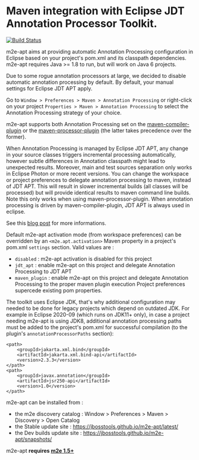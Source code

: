 Maven integration with Eclipse JDT Annotation Processor Toolkit.
================================================================

[![Build Status](https://travis-ci.org/jbosstools/m2e-apt.svg?branch=master)](https://travis-ci.org/jbosstools/m2e-apt)

m2e-apt aims at providing automatic Annotation Processing configuration in Eclipse based on your project's pom.xml and its classpath dependencies. m2e-apt requires Java >= 1.8 to run, but will work on Java 6 projects.

Due to some rogue annotation processors at large, we decided to disable automatic annotation processing by default. By default, your manual settings for Eclipse JDT APT apply.

Go to `Window > Preferences > Maven > Annotation Processing` or right-click on your project `Properties > Maven > Annotation Processing` to select the Annotation Processing strategy of your choice.

m2e-apt supports both Annotation Processing set on the [maven-compiler-plugin](http://maven.apache.org/plugins/maven-compiler-plugin/index.html) or the [maven-processor-plugin](http://code.google.com/p/maven-annotation-plugin/) (the latter takes precedence over the former).

When Annotation Processing is managed by Eclipse JDT APT, any change in your source classes triggers incremental processing automatically, however subtle differences in Annotation classpath might lead to unexpected results. Moreover, main and test sources separation only works in Eclipse Photon or more recent versions. 
You can change the workspace or project preferences to delegate annotation processing to maven, instead of JDT APT. This will result in slower incremental builds (all classes will be processed) but will provide identical results to maven command line builds. Note this only works when using maven-processor-plugin. When annotation processing is driven by maven-compiler-plugin, JDT APT is always used in eclipse.

See this [blog post](https://community.jboss.org/en/tools/blog/2012/05/20/annotation-processing-support-in-m2e-or-m2e-apt-100-is-out) for more informations.

Default m2e-apt activation mode (from workspace preferences) can be overridden by an `<m2e.apt.activation>` Maven property in a project's pom.xml `settings` section. Valid values are :

* `disabled` : m2e-apt activation is disabled for this project
* `jdt_apt` : enable m2e-apt on this project and delegate Annotation Processing to JDT APT
* `maven_plugin` : enable m2e-apt on this project and delegate Annotation Processing to the proper maven plugin execution
Project preferences supercede existing pom properties.

The toolkit uses Eclipse JDK, that's why additional configuration may needed to be done for legacy projects which depend on outdated JDK.
For example in Eclipse 2020-09 (which runs on JDK11+ only), in case a project needing m2e-apt is using JDK8, additional annotation processing paths must be added to the project's pom.xml for successful compilation
(to the plugin's `annotationProcessorPaths` section):
```
<path>
	<groupId>jakarta.xml.bind</groupId>
	<artifactId>jakarta.xml.bind-api</artifactId>
	<version>2.3.3</version>
</path>
<path>
	<groupId>javax.annotation</groupId>
	<artifactId>jsr250-api</artifactId>
	<version>1.0</version>
</path>
```


m2e-apt can be installed from :

* the m2e discovery catalog : Window > Preferences > Maven > Discovery > Open Catalog
* the Stable update site :  https://jbosstools.github.io/m2e-apt/latest/
* the Dev builds update site : https://jbosstools.github.io/m2e-apt/snapshots/

m2e-apt **requires [m2e 1.5+](http://download.eclipse.org/technology/m2e/releases/)**
